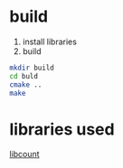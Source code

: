 # build
1. install libraries
2. build
```bash
mkdir build
cd buld
cmake ..
make
```
# libraries used
[libcount](https://github.com/dialtr/libcount)

